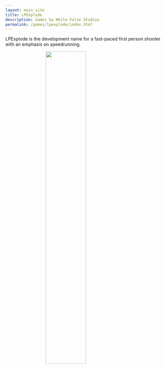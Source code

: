 ```yaml
---
layout: main_site
title: LPExplode
description: Games by While False Studios
permalink: /games/lpexplode/index.html
---
```


LPExplode is the development name for a fast-paced first person shooter with an emphasis on speedrunning.

<img src="/images/lpexplode/gif-1.gif" style="margin-left:auto;margin-right:auto;width:50%;height:auto;display:block;"/>
